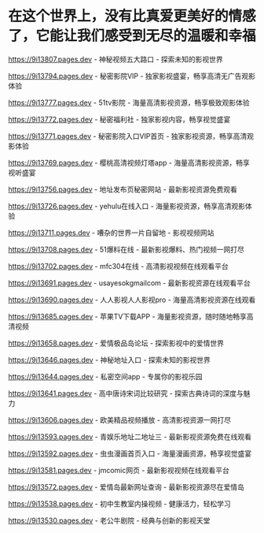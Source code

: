 # 在这个世界上，没有比真爱更美好的情感了，它能让我们感受到无尽的温暖和幸福

https://9i13807.pages.dev - 神秘视频五大路口 - 探索未知的影视世界

https://9i13794.pages.dev - 秘密影院VIP - 独家影视盛宴，畅享高清无广告观影体验

https://9i13777.pages.dev - 51tv影院 - 海量高清影视资源，畅享极致观影体验

https://9i13772.pages.dev - 秘密福利社 - 独家影视内容，畅享视觉盛宴

https://9i13771.pages.dev - 秘密影院入口VIP首页 - 独家影视资源，畅享高清观影体验

https://9i13769.pages.dev - 樱桃高清视频灯塔app - 海量高清影视资源，畅享视听盛宴

https://9i13756.pages.dev - 地址发布页秘密网站 - 最新影视资源免费观看

https://9i13726.pages.dev - yehulu在线入口 - 海量影视资源，畅享高清观影体验

https://9i13711.pages.dev - 嘈杂的世界一片自留地 - 影视视频网站

https://9i13708.pages.dev - 51爆料在线 - 最新影视爆料、热门视频一网打尽

https://9i13702.pages.dev - mfc304在线 - 高清影视视频在线观看平台

https://9i13691.pages.dev - usayesokgmailcom - 最新影视资源在线观看平台

https://9i13690.pages.dev - 人人影视人人影视pro - 海量高清影视资源在线观看

https://9i13685.pages.dev - 苹果TV下载APP - 海量影视资源，随时随地畅享高清视频

https://9i13658.pages.dev - 爱情极品岛论坛 - 探索影视中的爱情世界

https://9i13646.pages.dev - 神秘地址入口 - 探索未知的影视世界

https://9i13644.pages.dev - 私密空间app - 专属你的影视乐园

https://9i13641.pages.dev - 高中唐诗宋词比较研究 - 探索古典诗词的深度与魅力

https://9i13606.pages.dev - 欧美精品视频播放 - 高清影视资源一网打尽

https://9i13593.pages.dev - 青娱乐地址二地址三 - 最新影视资源免费在线观看

https://9i13592.pages.dev - 虫虫漫画首页入口 - 海量漫画资源，畅享视觉盛宴

https://9i13581.pages.dev - jmcomic网页 - 最新影视视频在线观看平台

https://9i13572.pages.dev - 爱情岛最新网址查询 - 最新影视资源尽在爱情岛

https://9i13538.pages.dev - 初中生教室内操视频 - 健康活力，轻松学习

https://9i13530.pages.dev - 老公牛剧院 - 经典与创新的影视天堂
